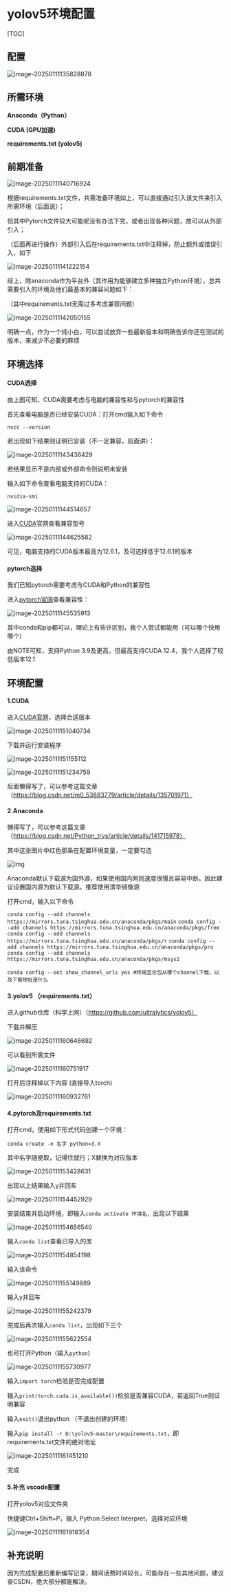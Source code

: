 # yolov5环境配置

[TOC]

## 配置

![image-20250111135828878](C:\Users\wangr\AppData\Roaming\Typora\typora-user-images\image-20250111135828878.png)

## 所需环境

**Anaconda（Python）**

**CUDA (GPU加速)**

**requirements.txt (yolov5)**

## 前期准备

![image-20250111140716924](C:\Users\wangr\AppData\Roaming\Typora\typora-user-images\image-20250111140716924.png)

根据requirements.txt文件，共需准备环境如上，可以直接通过引入该文件来引入所需环境（后面说）；

但其中Pytorch文件较大可能呢没有办法下完，或者出现各种问题，故可以从外部引入；

（后面再进行操作）外部引入后在requirements.txt中注释掉，防止额外或错误引入，如下

![image-20250111141222154](C:\Users\wangr\AppData\Roaming\Typora\typora-user-images\image-20250111141222154.png)

综上，除anaconda作为平台外（其作用为能够建立多种独立Python环境），总共需要引入的环境及他们最基本的兼容问题如下：

（其中requirements.txt无需过多考虑兼容问题）

![image-20250111142050155](C:\Users\wangr\AppData\Roaming\Typora\typora-user-images\image-20250111142050155.png)

明确一点，作为一个纯小白，可以尝试放弃一些最新版本和明确告诉你还在测试的版本，来减少不必要的麻烦

## 环境选择

#### CUDA选择

由上图可知，CUDA需要考虑与电脑的兼容性和与pytorch的兼容性

首先查看电脑是否已经安装CUDA：打开cmd输入如下命令

`nvcc --version`

若出现如下结果则证明已安装（不一定兼容，后面讲）：

![image-20250111143436429](C:\Users\wangr\AppData\Roaming\Typora\typora-user-images\image-20250111143436429.png)

若结果显示不是内部或外部命令则说明未安装

输入如下命令查看电脑支持的CUDA：

`nvidia-smi`

![image-20250111144514657](C:\Users\wangr\AppData\Roaming\Typora\typora-user-images\image-20250111144514657.png)

进入[CUDA](https://docs.nvidia.com/cuda/cuda-toolkit-release-notes/index.html)官网查看兼容型号

![image-20250111144625582](C:\Users\wangr\AppData\Roaming\Typora\typora-user-images\image-20250111144625582.png)

可见，电脑支持的CUDA版本最高为12.6.1，及可选择低于12.6.1的版本

#### pytorch选择

我们已知pytorch需要考虑与CUDA和Python的兼容性

进入[pytorch官网](https://pytorch.org/)查看兼容性：

![image-20250111145535913](C:\Users\wangr\AppData\Roaming\Typora\typora-user-images\image-20250111145535913.png)

其中conda和pip都可以，理论上有些许区别，我个人尝试都能用（可以哪个快用哪个）

由NOTE可知，支持Python 3.9及更高，但最高支持CUDA 12.4，我个人选择了较低版本12.1

## 环境配置

#### 1.CUDA

进入[CUDA官网](https://developer.nvidia.com/cuda-toolkit-archive)，选择合适版本

![image-20250111151040734](C:\Users\wangr\AppData\Roaming\Typora\typora-user-images\image-20250111151040734.png)

下载并运行安装程序

![image-20250111151155112](C:\Users\wangr\AppData\Roaming\Typora\typora-user-images\image-20250111151155112.png)

![image-20250111151234759](C:\Users\wangr\AppData\Roaming\Typora\typora-user-images\image-20250111151234759.png)

后面懒得写了，可以参考这篇文章（https://blog.csdn.net/m0_53883779/article/details/135701971）

#### 2.Anaconda

懒得写了，可以参考这篇文章（https://blog.csdn.net/Python_trys/article/details/141715978）

其中这张图片中红色那条在配置环境变量，一定要勾选

![img](https://i-blog.csdnimg.cn/direct/3edc5e3c196d4540ada0cc675650860b.png#pic_center)

Anaconda默认下载源为国外源，如果使用国内网则速度很慢且容易中断。因此建议设置国内源为默认下载源。推荐使用清华镜像源

打开cmd，输入以下命令

`conda config --add channels https://mirrors.tuna.tsinghua.edu.cn/anaconda/pkgs/main`
`conda config --add channels https://mirrors.tuna.tsinghua.edu.cn/anaconda/pkgs/free`
`conda config --add channels https://mirrors.tuna.tsinghua.edu.cn/anaconda/pkgs/r`
`conda config --add channels https://mirrors.tuna.tsinghua.edu.cn/anaconda/pkgs/pro`
`conda config --add channels https://mirrors.tuna.tsinghua.edu.cn/anaconda/pkgs/msys2`

`conda config --set show_channel_urls yes #终端显示包从哪个channel下载，以及下载地址是什么`

#### 3.yolov5 （requirements.txt）

进入github仓库（科学上网）（https://github.com/ultralytics/yolov5）

下载并解压

![image-20250111160646692](C:\Users\wangr\AppData\Roaming\Typora\typora-user-images\image-20250111160646692.png)

可以看到所需文件

![image-20250111160751917](C:\Users\wangr\AppData\Roaming\Typora\typora-user-images\image-20250111160751917.png)

打开后注释掉以下内容 (直接导入torch)

![image-20250111160932761](C:\Users\wangr\AppData\Roaming\Typora\typora-user-images\image-20250111160932761.png)

#### 4.pytorch及requirements.txt

打开cmd，使用如下形式代码创建一个环境：

`conda create -n 名字 python=3.X`

其中名字随便取，记得住就行；X替换为对应版本

![image-20250111153428631](C:\Users\wangr\AppData\Roaming\Typora\typora-user-images\image-20250111153428631.png)

出现以上结果输入y并回车

![image-20250111154452929](C:\Users\wangr\AppData\Roaming\Typora\typora-user-images\image-20250111154452929.png)

安装结束并启动环境，即输入`conda activate 环境名`，出现以下结果

![image-20250111154656540](C:\Users\wangr\AppData\Roaming\Typora\typora-user-images\image-20250111154656540.png)

输入`conda list`查看已导入的库

![image-20250111154854198](C:\Users\wangr\AppData\Roaming\Typora\typora-user-images\image-20250111154854198.png)

输入该命令

![image-20250111155149889](C:\Users\wangr\AppData\Roaming\Typora\typora-user-images\image-20250111155149889.png)

输入y并回车

![image-20250111155242379](C:\Users\wangr\AppData\Roaming\Typora\typora-user-images\image-20250111155242379.png)

完成后再次输入`conda list`，出现如下三个

![image-20250111155622554](C:\Users\wangr\AppData\Roaming\Typora\typora-user-images\image-20250111155622554.png)

也可打开Python（输入`python`)

![image-20250111155730977](C:\Users\wangr\AppData\Roaming\Typora\typora-user-images\image-20250111155730977.png)

输入`import torch`检验是否完成配置

输入`print(torch.cuda.is_available())`检验是否兼容CUDA，若返回True则证明兼容

输入`exit()`退出python （不退出创建的环境）

输入`pip install -r D:\yolov5-master\requirements.txt`，即requirements.txt文件的绝对地址

![image-20250111161451210](C:\Users\wangr\AppData\Roaming\Typora\typora-user-images\image-20250111161451210.png)

完成

#### 5.补充 vscode配置

打开yolov5对应文件夹

快捷键Ctrl+Shift+P，输入 Python:Select Interpret，选择对应环境

![image-20250111161918354](C:\Users\wangr\AppData\Roaming\Typora\typora-user-images\image-20250111161918354.png)

## 补充说明

因为完成配置后重新编写记录，期间话费时间较长，可能存在一些其他问题，建议查CSDN，绝大部分都能解决。